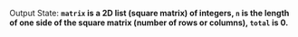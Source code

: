 Output State: **`matrix` is a 2D list (square matrix) of integers, `n` is the length of one side of the square matrix (number of rows or columns), `total` is 0.**